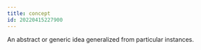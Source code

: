 ```yaml
---
title: concept
id: 20220415227900
---
```


An abstract or generic idea generalized from particular instances.

